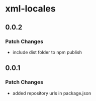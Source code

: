 # xml-locales

## 0.0.2

### Patch Changes

- include dist folder to npm publish

## 0.0.1

### Patch Changes

- added repository urls in package.json
